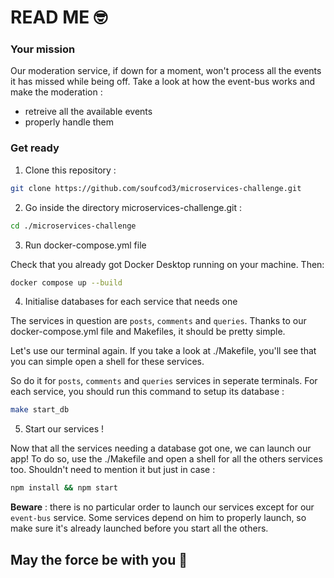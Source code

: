 # READ ME 🤓

### Your mission
Our moderation service, if down for a moment, won't process all the events it has missed while being off.
Take a look at how the event-bus works and make the moderation :
- retreive all the available events
- properly handle them

### Get ready
1. Clone this repository :
```sh
git clone https://github.com/soufcod3/microservices-challenge.git
```

2. Go inside the directory microservices-challenge.git :
```sh
cd ./microservices-challenge
```

3. Run docker-compose.yml file

Check that you already got Docker Desktop running on your machine. Then:
```sh
docker compose up --build
```

4. Initialise databases for each service that needs one 

The services in question are ```posts```, ```comments``` and ```queries```.
Thanks to our docker-compose.yml file and Makefiles, it should be pretty simple.

Let's use our terminal again. If you take a look at ./Makefile, you'll see that you can simple open a shell for these services.

So do it for ```posts```, ```comments``` and ```queries``` services in seperate terminals.
For each service, you should run this command to setup its database :
```sh
make start_db
```

5. Start our services !

Now that all the services needing a database got one, we can launch our app!
To do so, use the ./Makefile and open a shell for all the others services too.
Shouldn't need to mention it but just in case :
```sh
npm install && npm start
```
**Beware** : there is no particular order to launch our services except for our ```event-bus``` service. 
Some services depend on him to properly launch, so make sure it's already launched before you start all the others.

## May the force be with you 🚀

